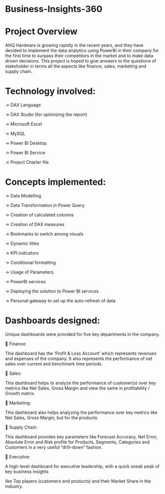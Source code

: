 # Business-Insights-360

# Project Overview
AtliQ Hardware is growing rapidly in the recent years, and they have decided to implement the data analytics using PowerBi in their company for the first time to surpass their competitors in the market and to make data driven decisions. This project is hoped to give answers to the questions of stakeholder in terms all the aspects like finance, sales, marketing and supply chain.

# Technology involved:

-> DAX Language

->️ DAX Studio (for optimizing the report)

-> Microsoft Excel

-> MySQL

-> Power BI Desktop

-> Power BI Service

-> Project Charter file



 

# Concepts implemented:

-> Data Modelling

-> Data Transformation in Power Query

-> Creation of calculated columns

-> Creation of DAX measures

-> Bookmarks to switch among visuals

-> Dynamic titles 

-> KPI indicators

-> Conditional formatting 

-> Usage of Parameters

-> PowerBI services

-> Deploying the solution to Power BI services

-> Personal gateway to set up the auto-refresh of data



# Dashboards designed: 

Unique dashboards were provided for five key departments in the company.

📶 Finance: 

This dashboard has the ‘Profit & Loss Account’ which represents revenues and expenses of the company. It also represents the performance of net sales over current and benchmark time periods. 

📶 Sales: 

This dashboard helps to analyze the performance of customer(s) over key metrics like Net Sales, Gross Margin and view the same in profitability / Growth matrix.

📶 Marketing: 

This dashboard also helps analyzing the performance over key metrics like Net Sales, Gross Margin, but for the products.

📶 Supply Chain: 

This dashboard provides key parameters like Forecast Accuracy, Net Error, Absolute Error and Risk profile for Products, Segments, Categories and Customers in a very useful “drill-down” fashion.

📶 Executive: 

A high-level dashboard for executive leadership, with a quick sneak peak of key business insights 

like Top players (customers and products) and their Market Share in the industry. 

